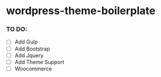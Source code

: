 # wordpress-theme-boilerplate

### TO DO:
- [ ] Add Gulp
- [ ] Add Bootstrap
- [ ] Add Jquery
- [ ] Add Theme Support
- [ ] Woocommerce
